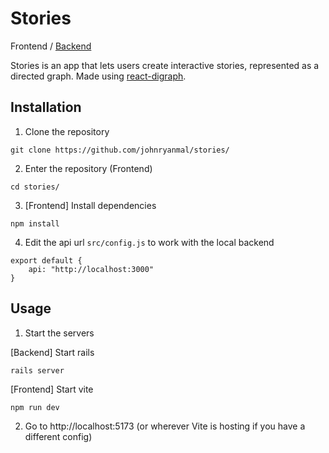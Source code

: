 # Stories
Frontend / [Backend](https://github.com/johnryanmal/stories-api#stories)

Stories is an app that lets users create interactive stories, represented as a directed graph. Made using [react-digraph](https://github.com/uber/react-digraph).

## Installation

1. Clone the repository
```
git clone https://github.com/johnryanmal/stories/
```

2. Enter the repository (Frontend)
```
cd stories/
```

3. [Frontend] Install dependencies
```
npm install
```

4. Edit the api url `src/config.js` to work with the local backend
```
export default {
	api: "http://localhost:3000"
}
```

## Usage

1. Start the servers

[Backend] Start rails
```
rails server
```

[Frontend] Start vite
```
npm run dev
```

2. Go to http://localhost:5173 (or wherever Vite is hosting if you have a different config)
